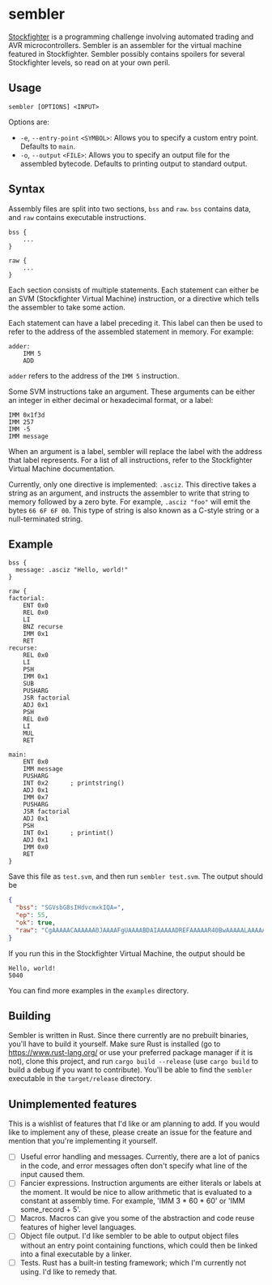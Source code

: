 # sembler

[Stockfighter](https://www.stockfighter.io/) is a programming challenge involving automated trading and AVR microcontrollers. Sembler is an assembler for the virtual machine featured in Stockfighter. Sembler possibly contains spoilers for several Stockfighter levels, so read on at your own peril.

## Usage

```
sembler [OPTIONS] <INPUT>
```

Options are:

* `-e`, `--entry-point` `<SYMBOL>`: Allows you to specify a custom entry point. Defaults to `main`.
* `-o`, `--output` `<FILE>`: Allows you to specify an output file for the assembled bytecode. Defaults to printing output to standard output.

## Syntax

Assembly files are split into two sections, `bss` and `raw`. `bss` contains data, and `raw` contains executable instructions.

```
bss {
    ...
}

raw {
    ...
}
```

Each section consists of multiple statements. Each statement can either be an SVM (Stockfighter Virtual Machine) instruction, or a directive which tells the assembler to take some action.

Each statement can have a label preceding it. This label can then be used to refer to the address of the assembled statement in memory. For example:

```
adder:
    IMM 5
    ADD
```

`adder` refers to the address of the `IMM 5` instruction.

Some SVM instructions take an argument. These arguments can be either an integer in either decimal or hexadecimal format, or a label:

```
IMM 0x1f3d
IMM 257
IMM -5
IMM message
```

When an argument is a label, sembler will replace the label with the address that label represents. For a list of all instructions, refer to the Stockfighter Virtual Machine documentation.

Currently, only one directive is implemented: `.asciz`. This directive takes a string as an argument, and instructs the assembler to write that string to memory followed by a zero byte. For example, `.asciz "foo"` will emit the bytes `66 6F 6F 00`. This type of string is also known as a C-style string or a null-terminated string.

## Example

```
bss {
  message: .asciz "Hello, world!"
}

raw {
factorial:
    ENT 0x0
    REL 0x0
    LI
    BNZ recurse
    IMM 0x1
    RET
recurse:
    REL 0x0
    LI
    PSH
    IMM 0x1
    SUB
    PUSHARG
    JSR factorial
    ADJ 0x1
    PSH
    REL 0x0
    LI
    MUL
    RET

main:
    ENT 0x0
    IMM message
    PUSHARG
    INT 0x2      ; printstring()
    ADJ 0x1
    IMM 0x7
    PUSHARG
    JSR factorial
    ADJ 0x1
    PSH
    INT 0x1      ; printint()
    ADJ 0x1
    IMM 0x0
    RET
}
```

Save this file as `test.svm`, and then run `sembler test.svm`. The output should be

```json
{
  "bss": "SGVsbG8sIHdvcmxkIQA=",
  "ep": 55,
  "ok": true,
  "raw": "CgAAAAACAAAAAA0JAAAAFgUAAAABDAIAAAAADREFAAAAAR40BwAAAAALAAAAARECAAAAAA0fDAoAAAAABQAAAAA0IgAAAAILAAAAAQUAAAAHNAcAAAAACwAAAAERIgAAAAELAAAAAQUAAAAADA=="
}
```

If you run this in the Stockfighter Virtual Machine, the output should be

```
Hello, world!
5040
```

You can find more examples in the `examples` directory.

## Building

Sembler is written in Rust. Since there currently are no prebuilt binaries, you'll have to build it yourself. Make sure Rust is installed (go to https://www.rust-lang.org/ or use your preferred package manager if it is not), clone this project, and run `cargo build --release` (use `cargo build` to build a debug if you want to contribute). You'll be able to find the `sembler` executable in the `target/release` directory.

## Unimplemented features

This is a wishlist of features that I'd like or am planning to add. If you would like to implement any of these, please create an issue for the feature and mention that you're implementing it yourself.

- [ ] Useful error handling and messages. Currently, there are a lot of panics in the code, and error messages often don't specify what line of the input caused them.
- [ ] Fancier expressions. Instruction arguments are either literals or labels at the moment. It would be nice to allow arithmetic that is evaluated to a constant at assembly time. For example, 'IMM 3 * 60 * 60' or 'IMM some_record + 5'.
- [ ] Macros. Macros can give you some of the abstraction and code reuse features of higher level languages.
- [ ] Object file output. I'd like sembler to be able to output object files without an entry point containing functions, which could then be linked into a final executable by a linker.
- [ ] Tests. Rust has a built-in testing framework; which I'm currently not using. I'd like to remedy that.

